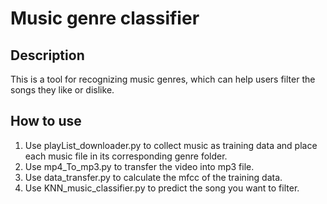 # Music genre classifier
## Description
This is a tool for recognizing music genres, which can help users filter the songs they like or dislike.
## How to use
1. Use playList_downloader.py to collect music as training data and place each music file in its corresponding genre folder.
2. Use mp4_To_mp3.py to transfer the video into mp3 file.
3. Use data_transfer.py to calculate the mfcc of the training data.
4. Use KNN_music_classifier.py to predict the song you want to filter.